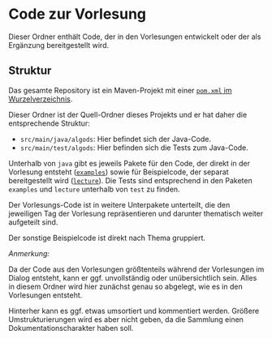 # Code zur Vorlesung

Dieser Ordner enthält Code, der in den Vorlesungen entwickelt
oder der als Ergänzung bereitgestellt wird.

## Struktur

Das gesamte Repository ist ein Maven-Projekt mit einer [`pom.xml` im Wurzelverzeichnis](../pom.xml).

Dieser Ordner ist der Quell-Ordner dieses Projekts und er hat daher die entsprechende Struktur:

* `src/main/java/algods`: Hier befindet sich der Java-Code.
* `src/main/test/algods`: Hier befinden sich die Tests zum Java-Code.

Unterhalb von `java` gibt es jeweils Pakete für den Code, der direkt in der Vorlesung entsteht
([`examples`](main/java/algods/examples/README.md))
sowie für Beispielcode, der separat bereitgestellt wird
([`lecture`](main/java/algods/lecture/README.md)).
Die Tests sind entsprechend in den Paketen `examples` und `lecture` unterhalb von `test` zu finden.

Der Vorlesungs-Code ist in weitere Unterpakete unterteilt,
die den jeweiligen Tag der Vorlesung repräsentieren
und darunter thematisch weiter aufgeteilt sind.

Der sonstige Beispielcode ist direkt nach Thema gruppiert.

*Anmerkung:*

Da der Code aus den Vorlesungen größtenteils während der Vorlesungen im Dialog entsteht,
kann er ggf. unvollständig oder unübersichtlich sein.
Alles in diesem Ordner wird hier zunächst genau so abgelegt,
wie es in den Vorlesungen entsteht.

Hinterher kann es ggf. etwas umsortiert und kommentiert werden.
Größere Umstrukturierungen wird es aber nicht geben, da die Sammlung
einen Dokumentationscharakter haben soll.
